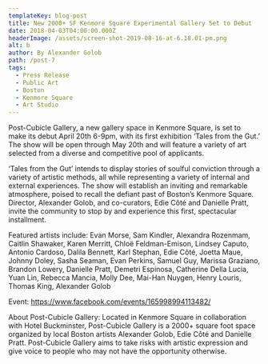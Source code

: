```yaml
---
templateKey: blog-post
title: New 2000+ SF Kenmore Square Experimental Gallery Set to Debut
date: 2018-04-03T04:00:00.000Z
headerImage: /assets/screen-shot-2019-08-16-at-6.18.01-pm.png
alt: b
author: By Alexander Golob
path: /post-7
tags:
  - Press Release
  - Public Art
  - Boston
  - Kenmore Square
  - Art Studio
---
```

Post-Cubicle Gallery, a new gallery space in Kenmore Square, is set to make its debut April 20th 6-9pm, with its first exhibition ‘Tales from the Gut.’ The show will be open through May 20th and will feature a variety of art selected from a diverse and competitive pool of applicants.

‘Tales from the Gut’ intends to display stories of soulful conviction through a variety of artistic methods, all while representing a variety of internal and external experiences. The show will establish an inviting and remarkable atmosphere, poised to recall the defiant past of Boston’s Kenmore Square. Director, Alexander Golob, and co-curators, Edie Côté and Danielle Pratt, invite the community to stop by and experience this first, spectacular installment.

Featured artists include: Evan Morse, Sam Kindler, Alexandra Rozenmam, Caitlin Shawaker, Karen Merritt, Chloë Feldman-Emison, Lindsey Caputo, Antonio Cardoso, Dalila Bennett, Karl Stephan, Edie Côté, Joetta Maue, Johnny Doley, Sasha Seaman, Evan Perkins, Samuel Guy, Marissa Graziano, Brandon Lowery, Danielle Pratt, Demetri Espinosa, Catherine Della Lucia, Yuan Lin, Rebecca Mancia, Molly Dee, Mai-Han Nuygen, Henry Louris, Thomas King, Alexander Golob 

Event: https://www.facebook.com/events/165998994113482/

About Post-Cubicle Gallery: Located in Kenmore Square in collaboration with Hotel Buckminster, Post-Cubicle Gallery is a 2000+ square foot space organized by local Boston artists Alexander Golob, Edie Côté and Danielle Pratt. Post-Cubicle Gallery aims to take risks with artistic expression and give voice to people who may not have the opportunity otherwise.
